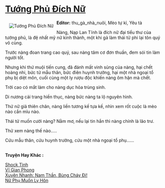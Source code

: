 <a href="https://utruyen.com/truyen/tuong-phu-dich-nu/17490/" title="Tướng Phủ Đích Nữ"><h1>Tướng Phủ Đích Nữ</h1></a><div style="display:table"><img align="right" style="float: left; padding: 10px;" src="https://utruyen.com/images/story/200x260/tuong-phu-dich-nu.jpg" alt="Tướng Phủ Đích Nữ"><b>Editor:</b> thu_gà_nhà_nuôi, Mèo tự kỉ, Yêu tà<p></p>Nàng, Nạp Lan Tĩnh là đích nữ đại tiểu thư của tướng phủ, là đệ nhất mỹ nữ kinh thành, một khi gả làm thái tử phi lại tôn quý vô cùng.<p></p>Trước nàng đoan trang cao quý, sau nàng tâm cơ đơn thuần, đem sói tin làm người tốt.<p></p>Nhưng khi thứ muội tiến cung, đã đánh mất vinh sủng của nàng, hại chết hoàng nhi, bức tử mẫu thân, bức điên huynh trưởng, hại một nhà ngoại tổ phụ bị diệt môn, cuối cùng một ly rượu độc khiến nàng ôm hận mà chết.<p></p>Trời cao có mắt làm cho nàng dục hỏa trùng sinh.<p></p>Di nương cải trang hiền thục, nàng bức nàng ta lộ nguyên hình.<p></p>Thứ nữ giả thiên chân, nàng liền tương kế tựa kế, nhìn xem rốt cuộc là mèo nào cắn mỉu nào.<p></p>Thái tử muốn cưới nàng? Nằm mơ, nếu lại tin hắn thì nàng chính là lão trư.<p></p>Thử xem nàng thế nào.....<p></p>Cứu mẫu thân, cứu huynh trưởng, cứu một nhà ngoại tổ phụ......</div><p><br><b>Truyện Hay Khác :</b></p><a href="https://utruyen.com/truyen/shock-tinh/21521/" alt="Shock Tình">Shock Tình</a><br/><a href="https://github.com/quanluxury/ngontinhhot/tree/master/truyenhay/17624/" alt="Vĩ Gian Phong">Vĩ Gian Phong</a><br/><a href="https://github.com/quanluxury/ngontinhhot/tree/master/truyenhay/17066/" alt="Xuyên Nhanh: Nam Thần, Bùng Cháy Đi!">Xuyên Nhanh: Nam Thần, Bùng Cháy Đi!</a><br/><a href="https://github.com/quanluxury/ngontinhhot/tree/master/truyenhay/19035/" alt="Nữ Phụ Muốn Ly Hôn">Nữ Phụ Muốn Ly Hôn</a><br/>